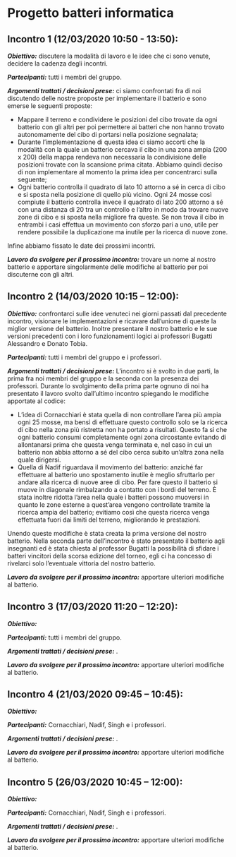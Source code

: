 # Progetto batteri informatica

## Incontro 1 (12/03/2020  10:50 - 13:50):

***Obiettivo:*** discutere la modalità di lavoro e le idee che ci sono venute, decidere la cadenza degli incontri.

***Partecipanti:*** tutti i membri del gruppo.

***Argomenti trattati / decisioni prese:*** ci siamo confrontati fra di noi discutendo delle nostre proposte per implementare il batterio e sono emerse le seguenti proposte:
* Mappare il terreno e condividere le posizioni del cibo trovate da ogni batterio con gli altri per poi permettere ai batteri che non hanno trovato autonomamente del cibo di portarsi nella posizione segnalata;
* Durante l’implementazione di questa idea ci siamo accorti che la modalità con la quale un batterio cercava il cibo in una zona ampia (200 x 200) della mappa rendeva non necessaria la condivisione delle posizioni trovate con la scansione prima citata. Abbiamo quindi deciso di non implementare al momento la prima idea per concentrarci sulla seguente;
* Ogni batterio controlla il quadrato di lato 10 attorno a sé in cerca di cibo e si sposta nella posizione di quello più vicino.
Ogni 24 mosse così compiute il batterio controlla invece il quadrato di lato 200 attorno a sé con una distanza di 20 tra un controllo e l’altro in modo da trovare nuove zone di cibo e si sposta nella migliore fra queste. Se non trova il cibo in entrambi i casi effettua un movimento con sforzo pari a uno, utile per rendere possibile la duplicazione ma inutile per la ricerca di nuove zone.

Infine abbiamo fissato le date dei prossimi incontri.

***Lavoro da svolgere per il prossimo incontro:*** trovare un nome al nostro batterio e apportare singolarmente delle modifiche al batterio per poi discuterne con gli altri.


## Incontro 2 (14/03/2020 10:15 – 12:00):

***Obiettivo:*** confrontarci sulle idee venuteci nei giorni passati dal precedente incontro, visionare le implementazioni e ricavare dall’unione di queste la miglior versione del batterio. Inoltre presentare il nostro batterio e le sue versioni precedenti con i loro funzionamenti logici ai professori Bugatti Alessandro e Donato Tobia.

***Partecipanti:*** tutti i membri del gruppo e i professori.

***Argomenti trattati / decisioni prese:*** L’incontro si è svolto in due parti, la prima fra noi membri del gruppo e la seconda con la presenza dei professori.
Durante lo svolgimento della prima parte ognuno di noi ha presentato il lavoro svolto dall’ultimo incontro spiegando le modifiche apportate al codice:
* L’idea di Cornacchiari è stata quella di non controllare l’area più ampia ogni 25 mosse, ma bensì di effettuare questo controllo solo se la ricerca di cibo nella zona più ristretta non ha portato a risultati. Questo fa sì che ogni batterio consumi completamente ogni zona circostante evitando di allontanarsi prima che questa venga terminata e, nel caso in cui un batterio non abbia attorno a sé del cibo cerca subito un’altra zona nella quale dirigersi.
* Quella di Nadif riguardava il movimento del batterio: anziché far effettuare al batterio uno spostamento inutile è meglio sfruttarlo per andare alla ricerca di nuove aree di cibo. Per fare questo il batterio si muove in diagonale rimbalzando a contatto con i bordi del terreno.
È stata inoltre ridotta l’area nella quale i batteri possono muoversi in quanto le zone esterne a quest’area vengono controllate tramite la ricerca ampia del batterio; evitiamo così che questa ricerca venga effettuata fuori dai limiti del terreno, migliorando le prestazioni.

Unendo queste modifiche è stata creata la prima versione del nostro batterio.
Nella seconda parte dell’incontro è stato presentato il batterio agli insegnanti ed è stata chiesta al professor Bugatti la possibilità di sfidare i batteri vincitori della scorsa edizione del torneo, egli ci ha concesso di rivelarci solo l’eventuale vittoria del nostro batterio.

***Lavoro da svolgere per il prossimo incontro:*** apportare ulteriori modifiche al batterio.


## Incontro 3 (17/03/2020 11:20 – 12:20):

***Obiettivo:*** 

***Partecipanti:*** tutti i membri del gruppo.

***Argomenti trattati / decisioni prese:*** .

***Lavoro da svolgere per il prossimo incontro:*** apportare ulteriori modifiche al batterio.


## Incontro 4 (21/03/2020 09:45 – 10:45):

***Obiettivo:*** 

***Partecipanti:*** Cornacchiari, Nadif, Singh e i professori.

***Argomenti trattati / decisioni prese:*** .

***Lavoro da svolgere per il prossimo incontro:*** apportare ulteriori modifiche al batterio.


## Incontro 5 (26/03/2020 10:45 – 12:00):

***Obiettivo:*** 

***Partecipanti:*** Cornacchiari, Nadif, Singh e i professori.

***Argomenti trattati / decisioni prese:*** .

***Lavoro da svolgere per il prossimo incontro:*** apportare ulteriori modifiche al batterio.
